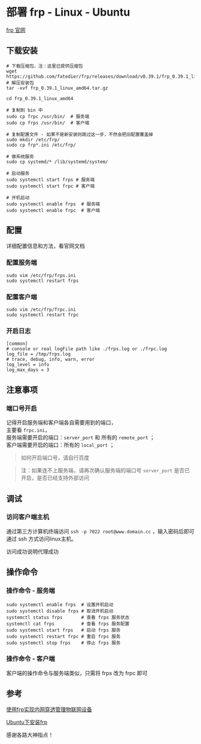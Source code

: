 # 部署 frp - Linux - Ubuntu

[frp 官网](https://gofrp.org/)

## 下载安装
```
# 下载压缩包，注：这里已提供压缩包
wget https://github.com/fatedier/frp/releases/download/v0.39.1/frp_0.39.1_linux_arm64.tar.gz
# 解压安装包
tar -xvf frp_0.39.1_linux_amd64.tar.gz

cd frp_0.39.1_linux_amd64

# 复制到 bin 中
sudo cp frpc /usr/bin/  # 服务端
sudo cp frps /usr/bin/  # 客户端

# 复制配置文件 - 如果不是新安装则跳过这一步，不然会把旧配置覆盖掉
sudo mkdir /etc/frp/
sudo cp frp*.ini /etc/frp/

# 做系统服务
sudo cp systemd/* /lib/systemd/system/

# 启动服务
sudo systemctl start frps # 服务端
sudo systemctl start frpc # 客户端

# 开机启动
sudo systemctl enable frps  # 服务端
sudo systemctl enable frpc  # 客户端
```

## 配置
详细配置信息和方法，看官网文档
### 配置服务端
```
sudo vim /etc/frp/frps.ini
sudo systemctl restart frps
```

### 配置客户端
```
sudo vim /etc/frp/frpc.ini
sudo systemctl restart frpc
```

### 开启日志
```
[common]
# console or real logFile path like ./frps.log or ./frpc.log
log_file = /tmp/frps.log
# trace, debug, info, warn, error
log_level = info
log_max_days = 3
```


## 注意事项

### 端口号开启
记得开启服务端和客户端各自需要用到的端口，  
主要看 `frpc.ini`，  
服务端需要开启的端口：`server_port` 和 所有的 `remote_port` ；  
客户端需要开启的端口：所有的 `local_port` ；  

> 如何开启端口号，请自行百度

> 注：如果连不上服务端，请再次确认服务端的端口号 `server_port` 是否已开启，是否已经支持外部访问


## 调试

### 访问客户端主机
通过第三方计算机终端访问 `ssh -p 7022 root@www.domain.cc` ，输入密码后即可通过 ssh 方式访问linux主机。 

访问成功说明代理成功

## 操作命令
### 操作命令 - 服务端
```
sudo systemctl enable frps  # 设置开机启动
sudo systemctl disable frps # 取消开机启动
systemctl status frps       # 查看 frps 服务状态
systemctl cat frps          # 查看 frps 服务配置
sudo systemctl start frps   # 启动 frps 服务
sudo systemctl restart frpc # 重启 frps 服务
sudo systemctl stop frps    # 停止 frps 服务
```

### 操作命令 - 客户端
客户端的操作命令与服务端类似，只需将 frps 改为 frpc 即可



## 参考

[使用frp实现内网穿透管理物联网设备](https://zhuanlan.zhihu.com/p/339604145)

[Ubuntu下安装frp](https://zhuanlan.zhihu.com/p/262533456)


感谢各路大神指点！